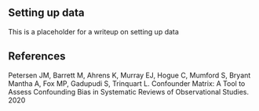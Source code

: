 ## Setting up data

This is a placeholder for a writeup on setting up data

## References

Petersen JM, Barrett M, Ahrens K, Murray EJ, Hogue C, Mumford S, Bryant Mantha A, Fox MP, Gadupudi S, Trinquart L. Confounder Matrix: A Tool to Assess Confounding Bias in Systematic Reviews of Observational Studies. 2020
